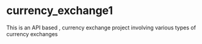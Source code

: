 # currency_exchange1
This is an API based , currency exchange project involving various types of currency exchanges
